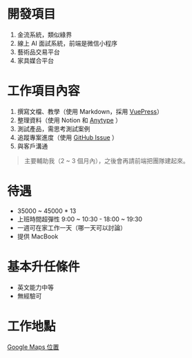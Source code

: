 # 開發項目

1. 金流系統，類似綠界
2. 線上 AI 面試系統，前端是微信小程序
3. 藝術品交易平台
4. 家具媒合平台

# 工作項目內容

1. 撰寫文檔、教學（使用 Markdown，採用 [VuePress](https://v2.vuepress.vuejs.org/)）
2. 整理資料（使用 Notion 和 [Anytype](https://anytype.io/) ）
3. 測試產品，需思考測試案例
4. 追蹤專案進度（使用 [GitHub Issue](https://docs.github.com/en/issues/tracking-your-work-with-issues/about-issues) ）
5. 與客戶溝通

> 主要輔助我（2 ~ 3 個月內），之後會再請前端把團隊建起來。

# 待遇

- 35000 ~ 45000 * 13
- 上班時間超彈性 9:00 ~ 10:30 - 18:00 ~ 19:30
- 一週可在家工作一天（哪一天可以討論）
- 提供 MacBook

# 基本升任條件

- 英文能力中等
- 無經驗可

# 工作地點

[Google Maps 位置](https://maps.app.goo.gl/zrkDuSVHdem9P6Er9)
